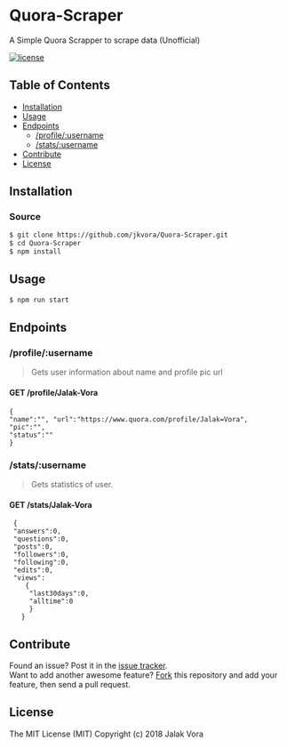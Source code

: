 # Quora-Scraper
A Simple Quora Scrapper to scrape data (Unofficial)

[![license](https://img.shields.io/github/license/mashape/apistatus.svg?style=flat-square)](LICENSE)
## Table of Contents

- [Installation](#installation)
- [Usage](#usage)
- [Endpoints](#endpoints)
  - [/profile/:username](#profileusername)
  - [/stats/:username](#statsusername)
- [Contribute](#contribute)
- [License](#license)


## Installation

### Source
```sh
$ git clone https://github.com/jkvora/Quora-Scraper.git
$ cd Quora-Scraper
$ npm install
```

## Usage

```sh
$ npm run start
```

## Endpoints

### /profile/:username

> Gets user information about name and profile pic url

#### GET /profile/Jalak-Vora 

```
{
"name":"", "url":"https://www.quora.com/profile/Jalak=Vora",
"pic":"",
"status":""
}
```

### /stats/:username

> Gets  statistics of user.

#### GET /stats/Jalak-Vora

```
 {
 "answers":0,
 "questions":0,
 "posts":0,
 "followers":0,
 "following":0,
 "edits":0,
 "views":
    {
     "last30days":0,
     "alltime":0
     }
   }

```
## Contribute

Found an issue? Post it in the [issue tracker](https://github.com/jkvora/Quora-Scraper/issues). <br> 
Want to add another awesome feature? [Fork](https://github.com/jkvora/Quora-Scraper/fork) this repository and add your feature, then send a pull request.

## License
The MIT License (MIT)
Copyright (c) 2018 Jalak Vora




